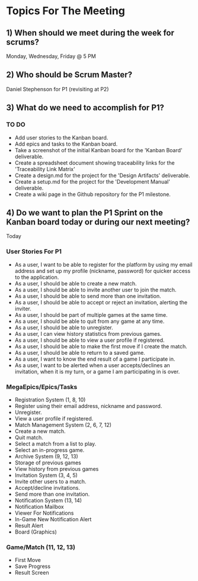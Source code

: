 # Topics For The Meeting
## 1) When should we meet during the week for scrums?

Monday, Wednesday, Friday @ 5 PM

## 2) Who should be Scrum Master?

Daniel Stephenson for P1 (revisiting at P2)

## 3) What do we need to accomplish for P1?

### TO DO
- Add user stories to the Kanban board.
- Add epics and tasks to the Kanban board.
- Take a screenshot of the initial Kanban board for the 'Kanban Board' deliverable.
- Create a spreadsheet document showing traceability links for the 'Traceability Link Matrix'
- Create a design.md for the project for the 'Design Artifacts' deliverable.
- Create a setup.md for the project for the 'Development Manual' deliverable.
- Create a wiki page in the Github repository for the P1 milestone.

## 4) Do we want to plan the P1 Sprint on the Kanban board today or during our next meeting?

Today

### User Stories For P1
- As a user, I want to be able to register for the platform by using my email address and set up my profile (nickname, password) for quicker access to the application.
- As a user, I should be able to create a new match.
- As a user, I should be able to invite another user to join the match.
- As a user, I should be able to send more than one invitation.
- As a user, I should be able to accept or reject an invitation, alerting the inviter.
- As a user, I should be part of multiple games at the same time.
- As a user, I should be able to quit from any game at any time.
- As a user, I should be able to unregister.
- As a user, I can view history statistics from previous games.
- As a user, I should be able to view a user profile if registered.
- As a user, I should be able to make the first move if I create the match.
- As a user, I should be able to return to a saved game.
- As a user, I want to know the end result of a game I participate in.
- As a user, I want to be alerted when a user accepts/declines an invitation, when it is my turn, or a game I am participating in is over.

### MegaEpics/Epics/Tasks
- Registration System (1, 8, 10)
- Register using their email address, nickname and password.
- Unregister.
- View a user profile if registered.
- Match Management System (2, 6, 7, 12)
- Create a new match.
- Quit match.
- Select a match from a list to play.
- Select an in-progress game.
- Archive System (9, 12, 13)
- Storage of previous games
- View history from previous games
- Invitation System (3, 4, 5)
- Invite other users to a match.
- Accept/decline invitations.
- Send more than one invitation.
- Notification System (13, 14)
- Notification Mailbox
- Viewer For Notifications
- In-Game New Notification Alert
- Result Alert
- Board (Graphics)


### Game/Match (11, 12, 13)
- First Move
- Save Progress
- Result Screen
